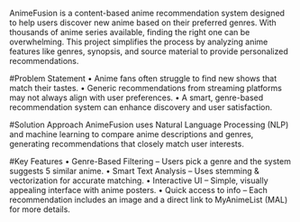 AnimeFusion is a content-based anime recommendation system designed to help users discover new anime based on their preferred genres. With thousands of anime series available, finding the right one can be overwhelming. This project simplifies the process by analyzing anime features like genres, synopsis, and source material to provide personalized recommendations.

#Problem Statement 
•	Anime fans often struggle to find new shows that match their tastes.
•	Generic recommendations from streaming platforms may not always align with user preferences.
•	A smart, genre-based recommendation system can enhance discovery and user satisfaction.

#Solution Approach 
AnimeFusion uses Natural Language Processing (NLP) and machine learning to compare anime descriptions and genres, generating recommendations that closely match user interests.

#Key Features 
•	Genre-Based Filtering – Users pick a genre and the system suggests 5 similar anime.
•	Smart Text Analysis – Uses stemming & vectorization for accurate matching. 
•	Interactive UI – Simple, visually appealing interface with anime posters. 
•	Quick access to info – Each recommendation includes an image and a direct link to MyAnimeList (MAL) for more details.
